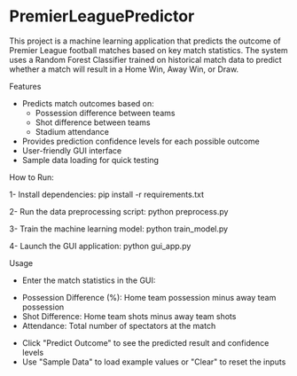 # PremierLeaguePredictor

This project is a machine learning application that predicts the outcome of Premier League football matches based on key match statistics. The system uses a Random Forest Classifier trained on historical match data to predict whether a match will result in a Home Win, Away Win, or Draw.



Features
- Predicts match outcomes based on:
  + Possession difference between teams
  + Shot difference between teams
  + Stadium attendance
- Provides prediction confidence levels for each possible outcome
- User-friendly GUI interface
- Sample data loading for quick testing



How to Run:

1- Install dependencies: pip install -r requirements.txt

2- Run the data preprocessing script: python preprocess.py

3- Train the machine learning model: python train_model.py

4- Launch the GUI application: python gui_app.py



Usage
- Enter the match statistics in the GUI:
 + Possession Difference (%): Home team possession minus away team possession
 + Shot Difference: Home team shots minus away team shots
 + Attendance: Total number of spectators at the match
- Click "Predict Outcome" to see the predicted result and confidence levels
- Use "Sample Data" to load example values or "Clear" to reset the inputs